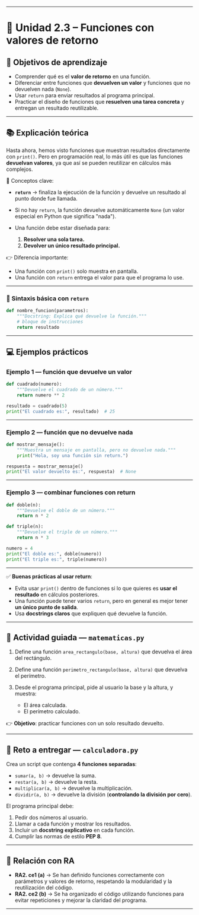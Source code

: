 
---

# 🔹 Unidad 2.3 – Funciones con valores de retorno

## 🎯 Objetivos de aprendizaje

* Comprender qué es el **valor de retorno** en una función.
* Diferenciar entre funciones que **devuelven un valor** y funciones que no devuelven nada (`None`).
* Usar `return` para enviar resultados al programa principal.
* Practicar el diseño de funciones que **resuelven una tarea concreta** y entregan un resultado reutilizable.

---

## 📚 Explicación teórica

Hasta ahora, hemos visto funciones que muestran resultados directamente con `print()`.
Pero en programación real, lo más útil es que las funciones **devuelvan valores**, ya que así se pueden reutilizar en cálculos más complejos.

🔑 Conceptos clave:

* **`return`** → finaliza la ejecución de la función y devuelve un resultado al punto donde fue llamada.
* Si no hay `return`, la función devuelve automáticamente `None` (un valor especial en Python que significa "nada").
* Una función debe estar diseñada para:

  1. **Resolver una sola tarea.**
  2. **Devolver un único resultado principal.**

👉 Diferencia importante:

* Una función con `print()` solo muestra en pantalla.
* Una función con `return` entrega el valor para que el programa lo use.

---

### 📌 Sintaxis básica con `return`

```python
def nombre_funcion(parametros):
    """Docstring: Explica qué devuelve la función."""
    # bloque de instrucciones
    return resultado
```

---

## 💻 Ejemplos prácticos

### Ejemplo 1 — función que devuelve un valor

```python
def cuadrado(numero):
    """Devuelve el cuadrado de un número."""
    return numero ** 2

resultado = cuadrado(5)
print("El cuadrado es:", resultado)  # 25
```

---

### Ejemplo 2 — función que no devuelve nada

```python
def mostrar_mensaje():
    """Muestra un mensaje en pantalla, pero no devuelve nada."""
    print("Hola, soy una función sin return.")

respuesta = mostrar_mensaje()
print("El valor devuelto es:", respuesta)  # None
```

---

### Ejemplo 3 — combinar funciones con return

```python
def doble(n):
    """Devuelve el doble de un número."""
    return n * 2

def triple(n):
    """Devuelve el triple de un número."""
    return n * 3

numero = 4
print("El doble es:", doble(numero))
print("El triple es:", triple(numero))
```

---

✅ **Buenas prácticas al usar return**:

* Evita usar `print()` dentro de funciones si lo que quieres es **usar el resultado** en cálculos posteriores.
* Una función puede tener varios `return`, pero en general es mejor tener **un único punto de salida**.
* Usa **docstrings claros** que expliquen qué devuelve la función.

---

## 📝 Actividad guiada — `matematicas.py`

1. Define una función `area_rectangulo(base, altura)` que devuelva el área del rectángulo.
2. Define una función `perimetro_rectangulo(base, altura)` que devuelva el perímetro.
3. Desde el programa principal, pide al usuario la base y la altura, y muestra:

   * El área calculada.
   * El perímetro calculado.

👉 **Objetivo**: practicar funciones con un solo resultado devuelto.

---

## 📝 Reto a entregar — `calculadora.py`

Crea un script que contenga **4 funciones separadas**:

* `sumar(a, b)` → devuelve la suma.
* `restar(a, b)` → devuelve la resta.
* `multiplicar(a, b)` → devuelve la multiplicación.
* `dividir(a, b)` → devuelve la división (**controlando la división por cero**).

El programa principal debe:

1. Pedir dos números al usuario.
2. Llamar a cada función y mostrar los resultados.
3. Incluir un **docstring explicativo** en cada función.
4. Cumplir las normas de estilo **PEP 8**.

---

## 📌 Relación con RA

* **RA2. ce1 (a)** → Se han definido funciones correctamente con parámetros y valores de retorno, respetando la modularidad y la reutilización del código.
* **RA2. ce2 (b)** → Se ha organizado el código utilizando funciones para evitar repeticiones y mejorar la claridad del programa.

---


